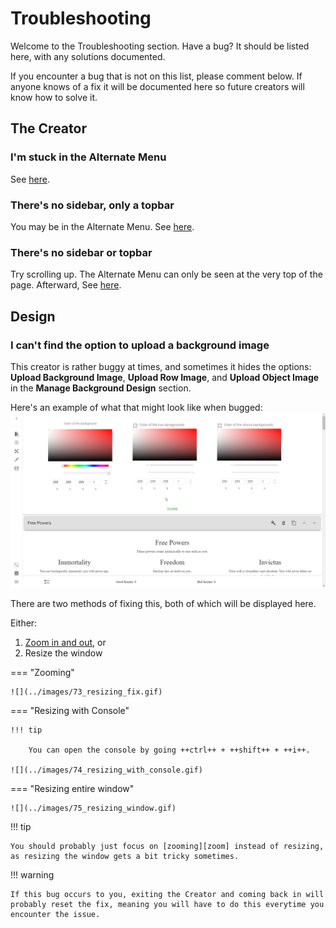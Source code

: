 # Troubleshooting
Welcome to the Troubleshooting section. Have a bug? It should be listed here,
with any solutions documented.

If you encounter a bug that is not on this list, please comment below. If
anyone knows of a fix it will be documented here so future creators will know
how to solve it.

## The Creator

### I'm stuck in the Alternate Menu
See [here](/basics/#returning-to-the-default-menu).

### There's no sidebar, only a topbar
You may be in the Alternate Menu. See
[here](/basics/#returning-to-the-default-menu).

### There's no sidebar or topbar
Try scrolling up. The Alternate Menu can only be seen at the very top of the
page. Afterward, See [here](/basics/#returning-to-the-default-menu).

## Design
### I can't find the option to upload a background image
This creator is rather buggy at times, and sometimes it hides the options:
**Upload Background Image**, **Upload Row Image**, and **Upload Object Image**
in the **Manage Background Design** section.

Here's an example of what that might look like when bugged:
![](../images/72_bg_image_bug.png)

There are two methods of fixing this, both of which will be displayed here.

Either:

1. [Zoom in and out][zoom], or
2. Resize the window

=== "Zooming"

    ![](../images/73_resizing_fix.gif)

=== "Resizing with Console"

    !!! tip

        You can open the console by going ++ctrl++ + ++shift++ + ++i++.

    ![](../images/74_resizing_with_console.gif)

=== "Resizing entire window"

    ![](../images/75_resizing_window.gif)

!!! tip

    You should probably just focus on [zooming][zoom] instead of resizing,
    as resizing the window gets a bit tricky sometimes.

!!! warning

    If this bug occurs to you, exiting the Creator and coming back in will 
    probably reset the fix, meaning you will have to do this everytime you
    encounter the issue.

<!-- URLs -->
[zoom]: ../appendix/reference/#zoom-in-and-out